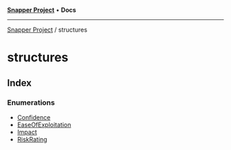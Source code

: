 [**Snapper Project**](../README.md) • **Docs**

***

[Snapper Project](../README.md) / structures

# structures

## Index

### Enumerations

- [Confidence](enumerations/Confidence.md)
- [EaseOfExploitation](enumerations/EaseOfExploitation.md)
- [Impact](enumerations/Impact.md)
- [RiskRating](enumerations/RiskRating.md)
